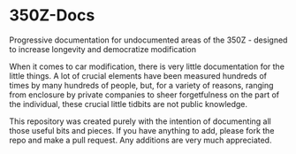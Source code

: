 # 350Z-Docs
Progressive documentation for undocumented areas of the 350Z - designed to increase longevity and democratize modification

When it comes to car modification, there is very little documentation for the little things.  A lot of crucial elements have been measured hundreds of times by many hundreds of people, but, for a variety of reasons, ranging from enclosure by private companies to sheer forgetfulness on the part of the individual, these crucial little tidbits are not public knowledge.

This repository was created purely with the intention of documenting all those useful bits and pieces.  If you have anything to add, please fork the repo and make a pull request.  Any additions are very much appreciated.
